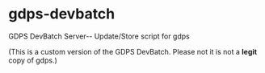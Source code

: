 # gdps-devbatch
GDPS DevBatch Server-- Update/Store script for gdps

(This is a custom version of the GDPS DevBatch. Please not it is not a **legit** copy of gdps.)
